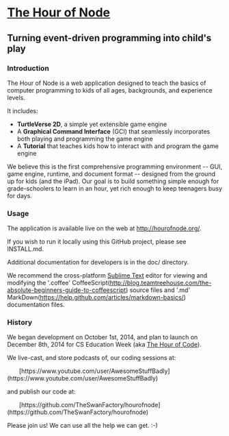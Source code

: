 
# [The Hour of Node](http://hourofnode.org)

## Turning event-driven programming into child's play

### Introduction

The Hour of Node is a web application designed to teach the basics of computer programming to kids of all ages, backgrounds, and experience levels.

It includes:

 * **TurtleVerse 2D**, a simple yet extensible game engine 
 * A **Graphical Command Interface** (GCI) that seamlessly incorporates both playing and programming the game engine
 * A **Tutorial** that teaches kids how to interact with and program the game engine

We believe this is the first comprehensive programming environment -- GUI, game engine, runtime, and document format -- designed from the ground up for kids (and the iPad). Our goal is to build something simple enough for grade-schoolers to learn in an hour, yet rich enough to keep teenagers busy for days. 

### Usage

The application is available live on the web at http://hourofnode.org/.

If you wish to run it locally using this GitHub project, please see INSTALL.md.

Additional documentation for developers is in the doc/ directory.

We recommend the cross-platform [Sublime Text](http://www.sublimetext.com/) editor for viewing and modifying the '.coffee' CoffeeScript(http://blog.teamtreehouse.com/the-absolute-beginners-guide-to-coffeescript) source files and '.md' MarkDown(https://help.github.com/articles/markdown-basics/) documentation files.

### History

We began development on October 1st, 2014, and plan to launch on December 8th, 2014 for CS Education Week (aka [The Hour of Code](http://code.org)).

We live-cast, and store podcasts of, our coding sessions at:
<p style=" text-indent: 2em;"> 
[https://www.youtube.com/user/AwesomeStuffBadly](https://www.youtube.com/user/AwesomeStuffBadly)

and publish our code at:
<p style=" text-indent: 2em;"> 
[https://github.com/TheSwanFactory/hourofnode](https://github.com/TheSwanFactory/hourofnode)

Please join us! We can use all the help we can get. :-)

